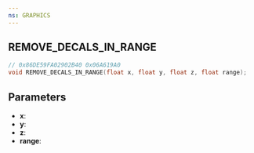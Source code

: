 ```yaml
---
ns: GRAPHICS
---
```

## REMOVE_DECALS_IN_RANGE

```c
// 0x86DE59FA02902B40 0x06A619A0
void REMOVE_DECALS_IN_RANGE(float x, float y, float z, float range);
```

## Parameters
* **x**:
* **y**:
* **z**:
* **range**:
